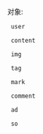 对象:

     user
     
     content
     
     img
     
     tag
     
     mark
     
     comment
     
     ad
     
     so
     
